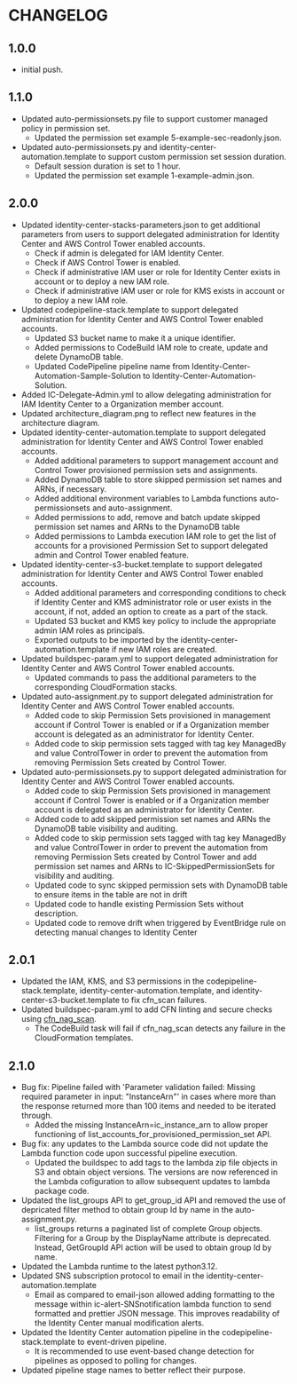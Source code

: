 # CHANGELOG

## 1.0.0
   -  initial push.

## 1.1.0
   - Updated auto-permissionsets.py file to support customer managed policy in permission set.
      - Updated the permission set example 5-example-sec-readonly.json.
   - Updated auto-permissionsets.py and identity-center-automation.template to support custom permission set session duration.
      - Default session duration is set to 1 hour.
      - Updated the permission set example 1-example-admin.json.

## 2.0.0
   - Updated identity-center-stacks-parameters.json to get additional parameters from users to support delegated administration for Identity Center and AWS Control Tower enabled accounts.
      - Check if admin is delegated for IAM Identity Center.
      - Check if AWS Control Tower is enabled.
      - Check if administrative IAM user or role for Identity Center exists in account or to deploy a new IAM role.
      - Check if administrative IAM user or role for KMS exists in account or to deploy a new IAM role.
   - Updated codepipeline-stack.template to support delegated administration for Identity Center and AWS Control Tower enabled accounts.
      - Updated S3 bucket name to make it a unique identifier.
      - Added permissions to CodeBuild IAM role to create, update and delete DynamoDB table.
      - Updated CodePipeline pipeline name from Identity-Center-Automation-Sample-Solution to Identity-Center-Automation-Solution.
   - Added IC-Delegate-Admin.yml to allow delegating  administration for IAM Identity Center to a Organization member account.
   - Updated architecture_diagram.png to reflect new features in the architecture diagram.
   - Updated identity-center-automation.template to support delegated administration for Identity Center and AWS Control Tower enabled accounts.
      - Added additional parameters to support management account and Control Tower provisioned permission sets and assignments.
      - Added DynamoDB table to store skipped permission set names and ARNs, if necessary.
      - Added additional environment variables to Lambda functions auto-permissionsets and auto-assignment.
      - Added permissions to add, remove and batch update skipped permission set names and ARNs to the DynamoDB table
      - Added permissions to Lambda execution IAM role to get the list of accounts for a provisioned Permission Set to support delegated admin and Control Tower enabled feature.
   - Updated identity-center-s3-bucket.template to support delegated administration for Identity Center and AWS Control Tower enabled accounts.
      - Added additional parameters and corresponding conditions to check if Identity Center and KMS administrator role or user exists in the account, if not, added an option to create as a part of the stack.
      - Updated S3 bucket and KMS key policy to include the appropriate admin IAM roles as principals.
      - Exported outputs to be imported by the identity-center-automation.template if new IAM roles are created.
   - Updated buildspec-param.yml to support delegated administration for Identity Center and AWS Control Tower enabled accounts.
      - Updated commands to pass the additional parameters to the corresponding CloudFormation stacks.
   - Updated auto-assignment.py to support delegated administration for Identity Center and AWS Control Tower enabled accounts.
      - Added code to skip Permission Sets provisioned in management account if Control Tower is enabled or if a Organization member account is delegated as an administrator for Identity Center. 
      - Added code to skip permission sets tagged with tag key ManagedBy and value ControlTower in order to prevent the automation from removing Permission Sets created by Control Tower.
   - Updated auto-permissionsets.py to support delegated administration for Identity Center and AWS Control Tower enabled accounts.
      - Added code to skip Permission Sets provisioned in management account if Control Tower is enabled or if a Organization member account is delegated as an administrator for Identity Center. 
      - Added code to add skipped permission set names and ARNs the DynamoDB table visibility and auditing.
      - Added code to skip permission sets tagged with tag key ManagedBy and value ControlTower in order to prevent the automation from removing Permission Sets created by Control Tower and add permission set names and ARNs to IC-SkippedPermissionSets for visibility and auditing.
      - Updated code to sync skipped permission sets with DynamoDB table to ensure items in the table are not in drift
      - Updated code to handle existing Permission Sets without description.
      - Updated code to remove drift when triggered by EventBridge rule on detecting manual changes to Identity Center

## 2.0.1
   - Updated the IAM, KMS, and S3 permissions in the codepipeline-stack.template, identity-center-automation.template, and identity-center-s3-bucket.template to fix cfn_scan failures.
   - Updated buildspec-param.yml to add CFN linting and secure checks using [cfn_nag_scan](https://github.com/stelligent/cfn_nag).
      - The CodeBuild task will fail if cfn_nag_scan detects any failure in the CloudFormation templates.

## 2.1.0
   - Bug fix: Pipeline failed with 'Parameter validation failed: Missing required parameter in input: "InstanceArn"' in cases where more than the response returned more than 100 items and needed to be iterated through.
      - Added the missing InstanceArn=ic_instance_arn to allow proper functioning of list_accounts_for_provisioned_permission_set API. 
   - Bug fix: any updates to the Lambda source code did not update the Lambda function code upon successful pipeline execution.
      - Updated the buildspec to add tags to the lambda zip file objects in S3 and obtain object versions. The versions are now referenced in the Lambda cofiguration to allow subsequent updates to lambda package code. 
   - Updated the list_groups API to get_group_id API and removed the use of depricated filter method to obtain group Id by name in the auto-assignment.py.
      - list_groups returns a paginated list of complete Group objects. Filtering for a Group by the DisplayName attribute is deprecated. Instead, GetGroupId API action will be used to obtain group Id by name.
   - Updated the Lambda runtime to the latest python3.12.
   - Updated SNS subscription protocol to email in the identity-center-automation.template
      - Email as compared to email-json allowed adding formatting to the message within ic-alert-SNSnotification lambda function to send formatted and prettier JSON message. This improves readability of the Identity Center manual modification alerts. 
   - Updated the Identity Center automation pipeline in the codepipeline-stack.template to event-driven pipeline.
      - It is recommended to use event-based change detection for pipelines as opposed to polling for changes.
   - Updated pipeline stage names to better reflect their purpose.